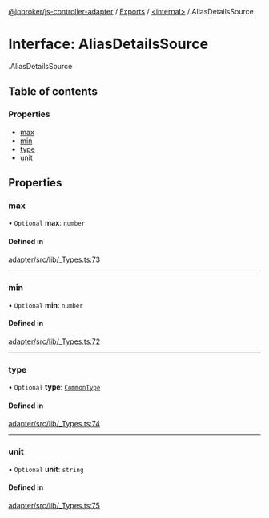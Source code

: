 [@iobroker/js-controller-adapter](../README.md) / [Exports](../modules.md) / [<internal\>](../modules/internal_.md) / AliasDetailsSource

# Interface: AliasDetailsSource

[<internal>](../modules/internal_.md).AliasDetailsSource

## Table of contents

### Properties

- [max](internal_.AliasDetailsSource.md#max)
- [min](internal_.AliasDetailsSource.md#min)
- [type](internal_.AliasDetailsSource.md#type)
- [unit](internal_.AliasDetailsSource.md#unit)

## Properties

### max

• `Optional` **max**: `number`

#### Defined in

[adapter/src/lib/_Types.ts:73](https://github.com/ioBroker/ioBroker.js-controller/blob/57263052/packages/adapter/src/lib/_Types.ts#L73)

___

### min

• `Optional` **min**: `number`

#### Defined in

[adapter/src/lib/_Types.ts:72](https://github.com/ioBroker/ioBroker.js-controller/blob/57263052/packages/adapter/src/lib/_Types.ts#L72)

___

### type

• `Optional` **type**: [`CommonType`](../modules/internal_.md#commontype)

#### Defined in

[adapter/src/lib/_Types.ts:74](https://github.com/ioBroker/ioBroker.js-controller/blob/57263052/packages/adapter/src/lib/_Types.ts#L74)

___

### unit

• `Optional` **unit**: `string`

#### Defined in

[adapter/src/lib/_Types.ts:75](https://github.com/ioBroker/ioBroker.js-controller/blob/57263052/packages/adapter/src/lib/_Types.ts#L75)
